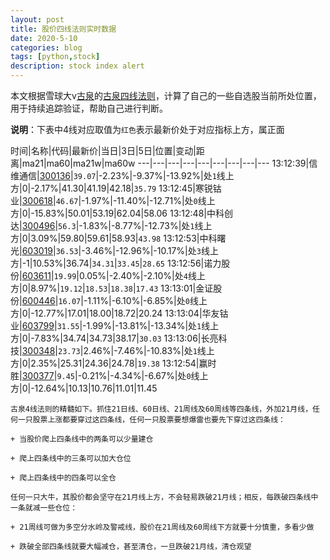 ```yaml
---
layout: post
title: 股价四线法则实时数据
date: 2020-5-10
categories: blog
tags: [python,stock]
description: stock index alert
---
```



本文根据雪球大v[古泉](https://xueqiu.com/u/7148646888)的[古泉四线法则](https://xueqiu.com/7148646888/130498192)，计算了自己的一些自选股当前所处位置，用于持续追踪验证，帮助自己进行判断。

**说明**：下表中4线对应取值为`红色`表示最新价处于对应指标上方，属正面

时间|名称|代码|最新价|当日|3日|5日|位置|变动|距离|ma21|ma60|ma21w|ma60w
---|---|---|---|---|---|---|---|---
13:12:39|信维通信|[300136](https://xueqiu.com/S/SZ300136)|`39.07`|-2.23%|-9.37%|-13.92%|处`1`线上方|0|-2.17%|41.30|41.19|42.18|`35.79`
13:12:45|寒锐钴业|[300618](https://xueqiu.com/S/SZ300618)|`46.67`|-1.97%|-11.40%|-12.71%|处`0`线上方|0|-15.83%|50.01|53.19|62.04|58.06
13:12:48|中科创达|[300496](https://xueqiu.com/S/SZ300496)|`56.3`|-1.83%|-8.77%|-12.73%|处`1`线上方|0|3.09%|59.80|59.61|58.93|`43.98`
13:12:53|中科曙光|[603019](https://xueqiu.com/S/SH603019)|`36.53`|-3.46%|-12.96%|-10.17%|处`3`线上方|-1|10.53%|36.74|`34.31`|`33.45`|`28.65`
13:12:56|诺力股份|[603611](https://xueqiu.com/S/SH603611)|`19.99`|0.05%|-2.40%|-2.10%|处`4`线上方|0|8.97%|`19.12`|`18.53`|`18.38`|`17.43`
13:13:01|金证股份|[600446](https://xueqiu.com/S/SH600446)|`16.07`|-1.11%|-6.10%|-6.85%|处`0`线上方|0|-12.77%|17.01|18.00|18.72|20.24
13:13:04|华友钴业|[603799](https://xueqiu.com/S/SH603799)|`31.55`|-1.99%|-13.81%|-13.34%|处`1`线上方|0|-7.83%|34.74|34.73|38.17|`30.03`
13:13:06|长亮科技|[300348](https://xueqiu.com/S/SZ300348)|`23.73`|2.46%|-7.46%|-10.83%|处`1`线上方|0|2.35%|25.31|24.36|24.78|`19.38`
13:12:54|赢时胜|[300377](https://xueqiu.com/S/SZ300377)|`9.45`|-0.21%|-4.34%|-6.67%|处`0`线上方|0|-12.64%|10.13|10.76|11.01|11.45

```
古泉4线法则的精髓如下。抓住21日线、60日线、21周线及60周线等四条线，外加21月线，任何一只股票上涨都要穿过这四条线，任何一只股票要想爆雷也要先下穿过这四条线：

+ 当股价爬上四条线中的两条可以少量建仓

+ 爬上四条线中的三条可以加大仓位

+ 爬上四条线中的四条可以全仓

任何一只大牛，其股价都会坚守在21月线上方，不会轻易跌破21月线；相反，每跌破四条线中一条就减一些仓位：

+ 21周线可做为多空分水岭及警戒线，股价在21周线及60周线下方就要十分慎重，多看少做

+ 跌破全部四条线就要大幅减仓，甚至清仓，一旦跌破21月线，清仓观望
```